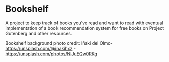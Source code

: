 # Bookshelf
A project to keep track of books you've read and want to read with eventual implementation of a book recommendation system for free books on Project Gutenberg and other resources.

Bookshelf background photo credit: Iñaki del Olmo- https://unsplash.com/@inakihxz - https://unsplash.com/photos/NIJuEQw0RKg